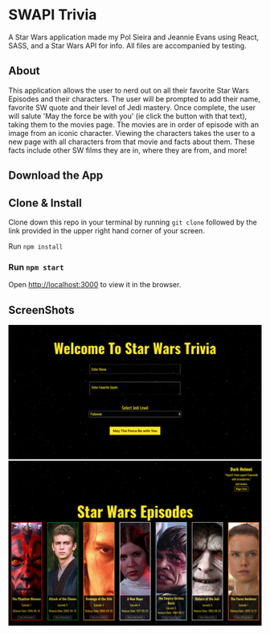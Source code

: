 # SWAPI Trivia

A Star Wars application made my Pol Sieira and Jeannie Evans using React, SASS, and a Star Wars API for info. All files are accompanied by testing.

## About

This application allows the user to nerd out on all their favorite Star Wars Episodes and their characters. The user will be prompted to add their name, favorite SW quote and their level of Jedi mastery. Once complete, the user will salute 'May the force be with you' (ie click the button with that text), taking them to the movies page. The movies are in order of episode with an image from an iconic character. Viewing the characters takes the user to a new page with all characters from that movie and facts about them. These facts include other SW films they are in, where they are from, and more!


## Download the App

## Clone & Install

Clone down this repo in your terminal by running `git clone` followed by the link provided in the upper right hand corner of your screen.

Run `npm install`

### Run `npm start`

Open [http://localhost:3000](http://localhost:3000) to view it in the browser.


## ScreenShots

![Home Page](./src/screenshot/screenshot-homepage.png)
![Movie Page](./src/screenshot/screenshot-moviepage.png)

